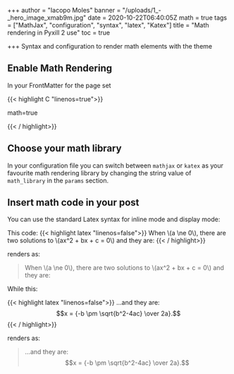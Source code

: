 +++
author = "Iacopo Moles"
banner = "/uploads/1_-_hero_image_xmab9m.jpg"
date = 2020-10-22T06:40:05Z
math = true
tags = ["MathJax", "configuration", "syntax", "latex", "Katex"]
title = "Math rendering in Pyxill 2 use"
toc = true

+++
Syntax and configuration to render math elements with the theme

<!--more-->

## Enable Math Rendering

In your FrontMatter for the page set

{{< highlight C "linenos=true">}}

math=true

{{< / highlight>}}


## Choose your math library

In your configuration file you can switch between `mathjax` or `katex` as your favourite math rendering library by changing the string value of `math_library` in the `params` section.
 
## Insert math code in your post

You can use the standard Latex syntax for inline mode and display mode:

This code:
{{< highlight  latex "linenos=false">}}
When \\(a \\ne 0\\), there are two solutions to \\(ax^2 + bx + c = 0\\) and they are:
{{< / highlight>}}

renders as: 

> When \\(a \\ne 0\\), there are two solutions to \\(ax^2 + bx + c = 0\\) and they are:

While this:

{{< highlight  latex "linenos=false">}}
...and they are: $$x = {-b \pm \sqrt{b^2-4ac} \over 2a}.$$
{{< / highlight>}}

renders as: 

> ...and they are: $$x = {-b \pm \sqrt{b^2-4ac} \over 2a}.$$